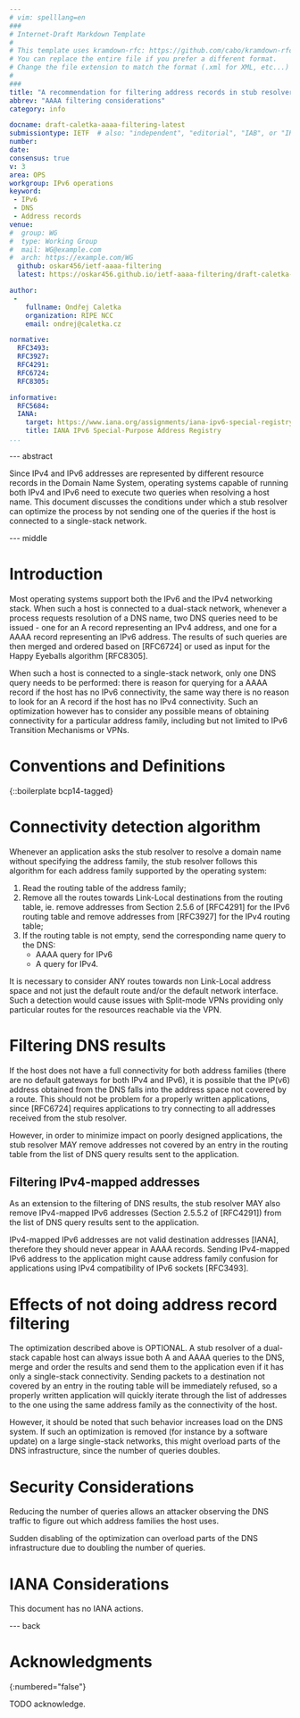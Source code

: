 ```yaml
---
# vim: spelllang=en
###
# Internet-Draft Markdown Template
#
# This template uses kramdown-rfc: https://github.com/cabo/kramdown-rfc
# You can replace the entire file if you prefer a different format.
# Change the file extension to match the format (.xml for XML, etc...)
#
###
title: "A recommendation for filtering address records in stub resolvers"
abbrev: "AAAA filtering considerations"
category: info

docname: draft-caletka-aaaa-filtering-latest
submissiontype: IETF  # also: "independent", "editorial", "IAB", or "IRTF"
number:
date:
consensus: true
v: 3
area: OPS
workgroup: IPv6 operations
keyword:
 - IPv6
 - DNS
 - Address records
venue:
#  group: WG
#  type: Working Group
#  mail: WG@example.com
#  arch: https://example.com/WG
  github: oskar456/ietf-aaaa-filtering
  latest: https://oskar456.github.io/ietf-aaaa-filtering/draft-caletka-aaaa-filtering.html

author:
 -
    fullname: Ondřej Caletka
    organization: RIPE NCC
    email: ondrej@caletka.cz

normative:
  RFC3493:
  RFC3927:
  RFC4291:
  RFC6724:
  RFC8305:

informative:
  RFC5684:
  IANA:
    target: https://www.iana.org/assignments/iana-ipv6-special-registry
    title: IANA IPv6 Special-Purpose Address Registry
...
```


--- abstract

Since IPv4 and IPv6 addresses are represented by different resource records in
the Domain Name System, operating systems capable of running both IPv4 and IPv6 need to execute
two queries when resolving a host name. This document discusses the conditions under
which a stub resolver can optimize the process by not sending one of the
queries if the host is connected to a single-stack network.

--- middle

# Introduction

Most operating systems support both the IPv6 and the IPv4 networking stack. When such a
host is connected to a dual-stack network, whenever a process requests
resolution of a DNS name, two DNS queries need to be issued - one for an A
record representing an IPv4 address, and one for a AAAA record representing an IPv6
address. The results of such queries are then merged and ordered based on
[RFC6724] or used as input for the Happy Eyeballs algorithm [RFC8305].

When such a host is connected to a single-stack network, only one DNS query needs
to be performed: there is reason for querying for a AAAA record if the host has
no IPv6 connectivity, the same way there is no reason to look for an A record if the host has no IPv4
connectivity. Such an optimization however has to consider any possible means of
obtaining connectivity for a particular address family, including but not limited
to IPv6 Transition Mechanisms or VPNs.

# Conventions and Definitions

{::boilerplate bcp14-tagged}

# Connectivity detection algorithm

Whenever an application asks the stub resolver to resolve a domain name without
specifying the address family, the stub resolver follows this algorithm for each address
family supported by the operating system:

 1. Read the routing table of the address family;
 2. Remove all the routes towards Link-Local destinations from the routing table, ie. remove addresses from Section 2.5.6 of [RFC4291] for the IPv6 routing table and remove addresses from [RFC3927] for the IPv4 routing table;
 3. If the routing table is not empty, send the corresponding name query to the DNS:
    * AAAA query for IPv6
    * A query for IPv4.

It is necessary to consider ANY routes towards non Link-Local address space and
not just the default route and/or the default network interface. Such a detection would
cause issues with Split-mode VPNs providing only particular routes for the
resources reachable via the VPN.

# Filtering DNS results

If the host does not have a full connectivity for both address families (there
are no default gateways for both IPv4 and IPv6), it is possible that the IP(v6)
address obtained from the DNS falls into the address space not covered by a
route. This should not be problem for a properly written applications, since
[RFC6724] requires applications to try connecting to all addresses received from
the stub resolver.

However, in order to minimize impact on poorly designed applications, the stub
resolver MAY remove addresses not covered by an entry in the routing table from
the list of DNS query results sent to the application.

## Filtering IPv4-mapped addresses

As an extension to the filtering of DNS results, the stub resolver MAY also
remove IPv4-mapped IPv6 addresses (Section 2.5.5.2 of [RFC4291]) from the list of DNS
query results sent to the application.

IPv4-mapped IPv6 addresses are not valid destination addresses [IANA],
therefore they should never appear in AAAA records. Sending IPv4-mapped IPv6
address to the application might cause address family confusion for applications
using IPv4 compatibility of IPv6 sockets [RFC3493].

# Effects of not doing address record filtering

The optimization described above is OPTIONAL. A stub resolver of a dual-stack
capable host can always issue both A and AAAA queries to the DNS, merge and
order the results and send them to the application even if it has only a
single-stack connectivity. Sending packets to a destination not covered by an
entry in the routing table will be immediately refused, so a properly written
application will quickly iterate through the list of addresses to the one using the
same address family as the connectivity of the host.

However, it should be noted that such behavior increases load on the DNS system.
If such an optimization is removed (for instance by a software update) on a
large single-stack networks, this might overload parts of the DNS
infrastructure, since the number of queries doubles.

# Security Considerations

Reducing the number of queries allows an attacker observing the DNS traffic to
figure out which address families the host uses.

Sudden disabling of the optimization can overload parts of the DNS
infrastructure due to doubling the number of queries.


# IANA Considerations

This document has no IANA actions.


--- back

# Acknowledgments
{:numbered="false"}

TODO acknowledge.
